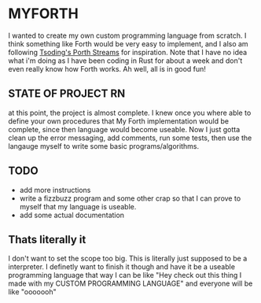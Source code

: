 # MYFORTH

I wanted to create my own custom programming language from scratch. I think something like Forth would be very easy to implement, and I also am following [Tsoding's Porth Streams](https://www.youtube.com/watch?v=8QP2fDBIxjM&list=PLpM-Dvs8t0VbMZA7wW9aR3EtBqe2kinu4&index=1) for inspiration. Note that I have no idea what i'm doing as I have been coding in Rust for about a week and don't even really know how Forth works. Ah well, all is in good fun!

## STATE OF PROJECT RN

at this point, the project is almost complete. I knew once you where able to define your own procedures that My Forth implementation would be complete, since then language would become useable. Now I just gotta clean up the error messaging, add comments, run some tests, then use the langauge myself to write some basic programs/algorithms. 

## TODO

- add more instructions
- write a fizzbuzz program and some other crap so that I can prove to myself that my language is useable.
- add some actual documentation

## Thats literally it

I don't want to set the scope too big. This is literally just supposed to be a interpreter. I definetly want to finish it though and have it be a useable programming language that way I can be like "Hey check out this thing I made with my CUSTOM PROGRAMMING LANGUAGE" and everyone will be like "ooooooh"  
